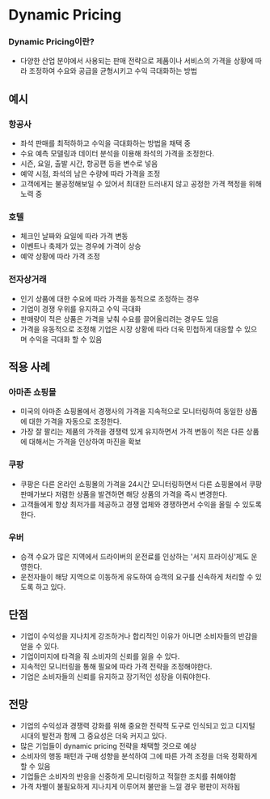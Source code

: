 # Dynamic Pricing

### Dynamic Pricing이란?
- 다양한 산업 분야에서 사용되는 판매 전략으로 제품이나 서비스의 가격을 상황에 따라 조정하여 수요와 공급을 균형시키고 수익 극대화하는 방법

## 예시

### 항공사
- 좌석 판매를 최적하하고 수익을 극대화하는 방법을 채택 중
- 수요 예측 모델링과 데이터 분석을 이용해 좌석의 가격을 조정한다.
- 시즌, 요일, 출발 시간, 항공편 등을 변수로 넣음
- 예약 시점, 좌석의 남은 수량에 따라 가격을 조정
- 고객에게는 불공정해보일 수 있어서 최대한 드러내지 않고 공정한 가격 책정을 위해 노력 중

### 호텔
- 체크인 날짜와 요일에 따라 가격 변동
- 이벤트나 축제가 있는 경우에 가격이 상승
- 예약 상황에 따라 가격 조정

### 전자상거래
- 인기 상품에 대한 수요에 따라 가격을 동적으로 조정하는 경우
- 기업이 경쟁 우위를 유지하고 수익 극대화
- 판매량이 적은 상품은 가격을 낮춰 수요를 끌어올리려는 경우도 있음
- 가격을 유동적으로 조정해 기업은 시장 상황에 따라 더욱 민첩하게 대응할 수 있으며 수익을 극대화 할 수 있음



## 적용 사례
### 아마존 쇼핑몰
- 미국의 아마존 쇼핑몰에서 경쟁사의 가격을 지속적으로 모니터링하여 동일한 상품에 대한 가격을 자동으로 조정한다.
- 가장 잘 팔리는 제품의 가격을 경쟁력 있게 유지하면서 가격 변동이 적은 다른 상품에 대해서는 가격을 인상하여 마진을 확보
### 쿠팡
- 쿠팡은 다른 온라인 쇼핑몰의 가격을 24시간 모니터링하면서 다른 쇼핑몰에서 쿠팡 판매가보다 저렴한 상품을 발견하면 해당 상품의 가격을 즉시 변경한다.
- 고객들에게 항상 최저가를 제공하고 경쟁 업체와 경쟁하면서 수익을 올릴 수 있도록 한다.
### 우버
- 승객 수요가 많은 지역에서 드라이버의 운전료를 인상하는 '서지 프라이싱'제도 운영한다.
- 운전자들이 해당 지역으로 이동하게 유도하여 승객의 요구를 신속하게 처리할 수 있도록 하고 있다.


## 단점
- 기업이 수익성을 지나치게 강조하거나 합리적인 이유가 아니면 소비자들의 반감을 얻을 수 있다.
- 기업이미지에 타격을 줘 소비자의 신뢰를 잃을 수 있다.
- 지속적인 모니터링을 통해 필요에 따라 가격 전략을 조정해야한다.
- 기업은 소비자들의 신뢰를 유지하고 장기적인 성장을 이뤄야한다.

## 전망
- 기업의 수익성과 경쟁력 강화를 위해 중요한 전략적 도구로 인식되고 있고 디지털 시대의 발전과 함께 그 중요성은 더욱 커지고 있다.
- 많은 기업들이 dynamic pricing 전략을 채택할 것으로 예상
- 소비자의 행동 패턴과 구매 성향을 분석하여 그에 따른 가격 조정을 더욱 정확하게 할 수 있음
- 기업들은 소비자의 반응을 신중하게 모니터링하고 적절한 조치를 취해야함
- 가격 차별이 불필요하게 지나치게 이루어져 불만을 느낄 경우 평판이 저하됨